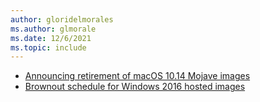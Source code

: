 ```yaml
---
author: gloridelmorales
ms.author: glmorale
ms.date: 12/6/2021
ms.topic: include
---
```


- [Announcing retirement of macOS 10.14 Mojave images](#announcing-retirement-of-macos-1014-mojave-images)
- [Brownout schedule for Windows 2016 hosted images](#brownout-schedule-for-windows-2016-hosted-images)